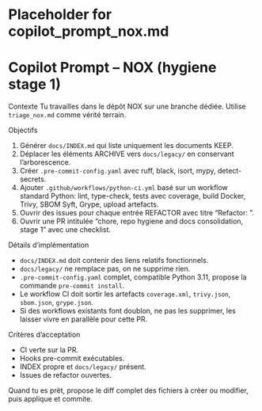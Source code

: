 # Placeholder for copilot_prompt_nox.md
# Copilot Prompt – NOX (hygiene stage 1)

Contexte
Tu travailles dans le dépôt NOX sur une branche dédiée. Utilise `triage_nox.md` comme vérité terrain.

Objectifs
1) Générer `docs/INDEX.md` qui liste uniquement les documents KEEP.
2) Déplacer les éléments ARCHIVE vers `docs/legacy/` en conservant l’arborescence.
3) Créer `.pre-commit-config.yaml` avec ruff, black, isort, mypy, detect-secrets.
4) Ajouter `.github/workflows/python-ci.yml` basé sur un workflow standard Python: lint, type-check, tests avec coverage, build Docker, Trivy, SBOM Syft, Grype, upload artefacts.
5) Ouvrir des issues pour chaque entrée REFACTOR avec titre “Refactor: <chemin>”.
6) Ouvrir une PR intitulée “chore, repo hygiene and docs consolidation, stage 1” avec une checklist.

Détails d’implémentation
- `docs/INDEX.md` doit contenir des liens relatifs fonctionnels.
- `docs/legacy/` ne remplace pas, on ne supprime rien.
- `.pre-commit-config.yaml` complet, compatible Python 3.11, propose la commande `pre-commit install`.
- Le workflow CI doit sortir les artefacts `coverage.xml`, `trivy.json`, `sbom.json`, `grype.json`.
- Si des workflows existants font doublon, ne pas les supprimer, les laisser vivre en parallèle pour cette PR.

Critères d’acceptation
- CI verte sur la PR.
- Hooks pre-commit exécutables.
- INDEX propre et `docs/legacy/` présent.
- Issues de refactor ouvertes.

Quand tu es prêt, propose le diff complet des fichiers à créer ou modifier, puis applique et commite.
